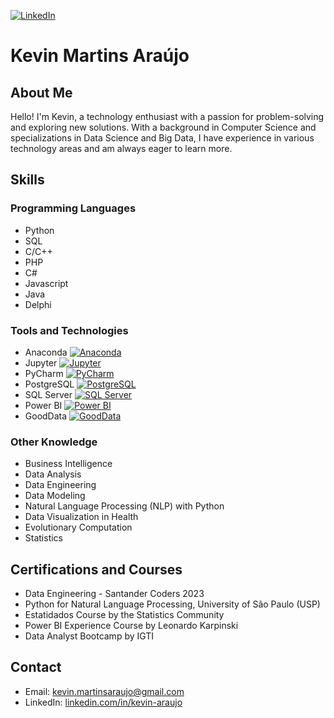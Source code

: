 [![LinkedIn](https://img.shields.io/badge/-Kevin%20Martins%20Araújo-blue?style=flat-square&logo=linkedin&logoColor=white&link=https://www.linkedin.com/in/kevin-araujo/)](https://www.linkedin.com/in/kevin-araujo/)

# Kevin Martins Araújo

## About Me

Hello! I'm Kevin, a technology enthusiast with a passion for problem-solving and exploring new solutions. With a background in Computer Science and specializations in Data Science and Big Data, I have experience in various technology areas and am always eager to learn more.

## Skills

### Programming Languages
- Python
- SQL
- C/C++
- PHP
- C#
- Javascript
- Java
- Delphi

### Tools and Technologies
- Anaconda
[![Anaconda](https://img.shields.io/badge/-Anaconda-44A833?style=flat-square&logo=anaconda&logoColor=white)](https://www.anaconda.com/)
- Jupyter
[![Jupyter](https://img.shields.io/badge/-Jupyter-F37626?style=flat-square&logo=jupyter&logoColor=white)](https://jupyter.org/)
- PyCharm
[![PyCharm](https://img.shields.io/badge/-PyCharm-000000?style=flat-square&logo=pycharm&logoColor=white)](https://www.jetbrains.com/pycharm/)
- PostgreSQL
[![PostgreSQL](https://img.shields.io/badge/-PostgreSQL-336791?style=flat-square&logo=postgresql&logoColor=white)](https://www.postgresql.org/)
- SQL Server
[![SQL Server](https://img.shields.io/badge/-SQL%20Server-CC2927?style=flat-square&logo=microsoft-sql-server&logoColor=white)](https://www.microsoft.com/en-us/sql-server/)
- Power BI
[![Power BI](https://img.shields.io/badge/-Power%20BI-F2C811?style=flat-square&logo=powerbi&logoColor=white)](https://powerbi.microsoft.com/)
- GoodData
[![GoodData](https://img.shields.io/badge/-GoodData-00AEEF?style=flat-square&logo=gooddata&logoColor=white)](https://www.gooddata.com/)

### Other Knowledge
- Business Intelligence
- Data Analysis
- Data Engineering
- Data Modeling
- Natural Language Processing (NLP) with Python
- Data Visualization in Health
- Evolutionary Computation
- Statistics

## Certifications and Courses
- Data Engineering - Santander Coders 2023
- Python for Natural Language Processing, University of São Paulo (USP)
- Estatidados Course by the Statistics Community
- Power BI Experience Course by Leonardo Karpinski
- Data Analyst Bootcamp by IGTI

## Contact
- Email: kevin.martinsaraujo@gmail.com
- LinkedIn: [linkedin.com/in/kevin-araujo](https://www.linkedin.com/in/kevin-araujo/)
